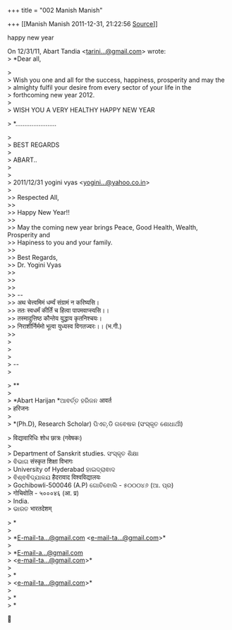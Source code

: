 +++
title = "002 Manish Manish"

+++
[[Manish Manish	2011-12-31, 21:22:56 [Source](https://groups.google.com/g/bvparishat/c/aQppWqY-9C4)]]



happy new year

On 12/31/11, Abart Tandia \<[tarini...@gmail.com]()\> wrote:  
\> \*Dear all,

  
\>  
\> Wish you one and all for the success, happiness, prosperity and may the  
\> almighty fulfil your desire from every sector of your life in the  
\> forthcoming new year 2012.  
\>  
\> WISH YOU A VERY HEALTHY HAPPY NEW YEAR  

\> \*.......................

  
\>  
\> BEST REGARDS  
\>  
\> ABART..  
\>  
\>  
\> 2011/12/31 yogini vyas \<[yogini...@yahoo.co.in]()\>  
\>  
\>\> Respected All,  
\>\>  
\>\> Happy New Year!!  
\>\>  
\>\> May the coming new year brings Peace, Good Health, Wealth, Prosperity and  
\>\> Hapiness to you and your family.  
\>\>  
\>\> Best Regards,  
\>\> Dr. Yogini Vyas  
\>\>  
\>\>  
\>\>  
\>\> --  
\>\> अथ चेत्त्वमिमं धर्म्यं संग्रामं न करिष्यसि।  
\>\> ततः स्वधर्मं कीर्तिं च हित्वा पापमवाप्स्यसि।।  
\>\> तस्मादुत्तिष्ठ कौन्तेय युद्धाय कृतनिश्चयः।  
\>\> निराशीर्निर्ममो भूत्वा युध्यस्व विगतज्वरः।। (भ.गी.)  
\>\>  
\>  
\>  
\>  
\> --  
\>  

\> \*\*  
\>  
\> \*Abart Harijan \*ଆଵର୍ତ୍ତ ହରିଜନ आवर्त  
\> हरिजनः  
\>  
\> \*(Ph.D), Research Scholar) ପିଏଚ୍.ଡି ଗଵେଷକ (ସଂସ୍କୃତ ଶୋଧାର୍ଥୀ)

  
\> विद्यावारिधिः शोध छात्रः (गवेषकः)  
\>  
\> Department of Sanskrit studies. ସଂସ୍କୃତ ଶିକ୍ଷା  
\> ଵିଭାଗ संस्कृत शिक्षा विभागः  
\> University of Hyderabad ହାଇଦ୍ରାଵାଦ  
\> ଵିଶ୍ଵଵିଦ୍ଯାଳଯ हैदरावाद विश्वविद्यालयः  
\> Gochibowli-500046 (A.P) ଗୋଚିଵୋଲି - ୫୦୦୦୪୬ (ଆ. ପ୍ର)  
\> गोचिवोलि - ५०००४६ (आ. प्र)  
\> India.  
\> ଭାରତ भारतदेशम्  

\> \*  
\>  
\> \*[E-mail-ta...@gmail.com]() \<[e-mail-ta...@gmail.com]()\>\*  
\>  
\> \*[E-mail-a...@gmail.com]()  
\> \<[e-mail-ta...@gmail.com]()\>\*  
\>  
\> \*  
\> \<[e-mail-ta...@gmail.com]()\>\*  
\>  
\> \*  
\> \*



